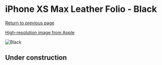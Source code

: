 # iPhone XS Max Leather Folio - Black

[Return to previous page](/iphone_x)

[High-resolution image from Apple](https://store.storeimages.cdn-apple.com/8756/as-images.apple.com/is/MRX22?wid=4500&hei=4500&fmt=png)

<div style="width: 512px"><img src="/almost_uncompressed/MRX22.webp" alt="Black"></div>

## Under construction
